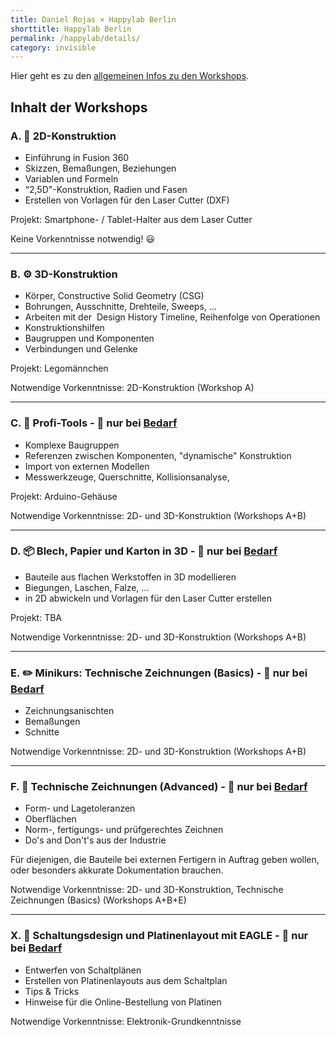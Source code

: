 ```yaml
---
title: Daniel Rojas × Happylab Berlin
shorttitle: Happylab Berlin
permalink: /happylab/details/
category: invisible
---
```


Hier geht es zu den [allgemeinen Infos zu den Workshops](/happylab).

## Inhalt der Workshops

### A. 📐 2D-Konstruktion
* Einführung in Fusion 360
* Skizzen, Bemaßungen, Beziehungen
* Variablen und Formeln
* “2,5D"-Konstruktion, Radien und Fasen
* Erstellen von Vorlagen für den Laser Cutter (DXF)

Projekt: Smartphone- / Tablet-Halter aus dem Laser Cutter

Keine Vorkenntnisse notwendig! 😃

---

### B. ⚙️ 3D-Konstruktion
* Körper, Constructive Solid Geometry (CSG)
* Bohrungen, Ausschnitte, Drehteile, Sweeps, ...
* Arbeiten mit der  Design History Timeline, Reihenfolge von Operationen
* Konstruktionshilfen
* Baugruppen und Komponenten
* Verbindungen und Gelenke

Projekt: Legomännchen

Notwendige Vorkenntnisse: 2D-Konstruktion (Workshop A)

---

### C. 🔩 Profi-Tools - 🛑 nur bei [Bedarf](https://goo.gl/forms/UkmXidcZ80N0iU253)
* Komplexe Baugruppen
* Referenzen zwischen Komponenten, "dynamische" Konstruktion
* Import von externen Modellen
* Messwerkzeuge, Querschnitte, Kollisionsanalyse,

Projekt: Arduino-Gehäuse

Notwendige Vorkenntnisse: 2D- und 3D-Konstruktion (Workshops A+B)

---

### D. 📦 Blech, Papier und Karton in 3D - 🛑 nur bei [Bedarf](https://goo.gl/forms/UkmXidcZ80N0iU253)
* Bauteile aus flachen Werkstoffen in 3D modellieren
* Biegungen, Laschen, Falze, ...
* in 2D abwickeln und Vorlagen für den Laser Cutter erstellen

Projekt: TBA

Notwendige Vorkenntnisse: 2D- und 3D-Konstruktion (Workshops A+B)

---

### E. ✏️ Minikurs: Technische Zeichnungen (Basics) - 🛑 nur bei [Bedarf](https://goo.gl/forms/UkmXidcZ80N0iU253)
* Zeichnungsanischten
* Bemaßungen
* Schnitte

Notwendige Vorkenntnisse: 2D- und 3D-Konstruktion (Workshops A+B)

---

### F. 🔧 Technische Zeichnungen (Advanced) - 🛑 nur bei [Bedarf](https://goo.gl/forms/UkmXidcZ80N0iU253)
* Form- und Lagetoleranzen
* Oberflächen
* Norm-, fertigungs- und prüfgerechtes Zeichnen
* Do's and Don't's aus der Industrie

Für diejenigen, die Bauteile bei externen Fertigern in Auftrag geben wollen, oder besonders akkurate Dokumentation brauchen.

Notwendige Vorkenntnisse: 2D- und 3D-Konstruktion, Technische Zeichnungen (Basics) (Workshops A+B+E)

---

### X. 🔌 Schaltungsdesign und Platinenlayout mit EAGLE - 🛑 nur bei [Bedarf](https://goo.gl/forms/UkmXidcZ80N0iU253)
* Entwerfen von Schaltplänen
* Erstellen von Platinenlayouts aus dem Schaltplan
* Tips & Tricks
* Hinweise für die Online-Bestellung von Platinen

Notwendige Vorkenntnisse: Elektronik-Grundkenntnisse
